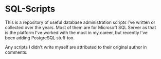 # SQL-Scripts
This is a repository of useful database administration scripts I've written or collected over the years. Most of them are for Microsoft SQL Server as that is the platform I've worked with the most in my career, but recently I've been adding PostgreSQL stuff too.

Any scripts I didn't write myself are attributed to their original author in comments.
